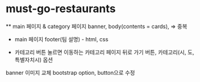 # must-go-restaurants


** main 페이지 & category 페이지
banner, body(contents = cards), => 중복

* main 페이지
footer(팀 설명) - html, css 

* 카테고리 버튼 눌르면 이동하는 카테고리 페이지
뒤로 가기 버튼, 카테고리(시, 도, 특별자치시) 옵션

banner 이미지 교체
bootstrap option, button으로 수정